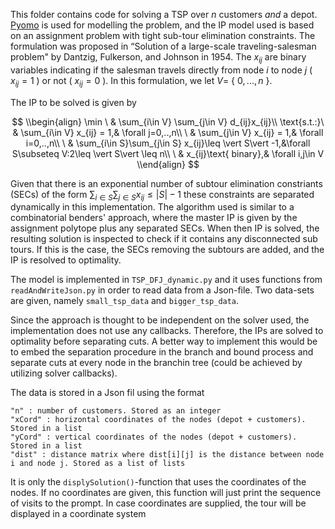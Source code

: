 This folder contains code for solving a TSP over $n$ customers *and* a depot.
[Pyomo](http://www.pyomo.org/) is used for modelling the problem, and the IP model used is based on an assignment problem with tight
sub-tour elimination constraints. The formulation was proposed in “Solution of a large-scale traveling-salesman problem" by Dantzig, Fulkerson, and 
Johnson in 1954. The $x_{ij}$ are binary variables indicating if the salesman travels directly from node $i$ to node $j$ ( $x_{ij}=1$ ) or not 
( $x_{ij}=0$ ). In this formulation, we let $V=$ { $0,...,n$ }.

The IP to be solved is given by 

$$
\\begin{align}
  \min        \ & \sum_{i\in V} \sum_{j\in V} d_{ij}x_{ij}\\
  \text{s.t.:}\ & \sum_{i\in V} x_{ij} = 1,& \forall j=0,..,n\\
              \ & \sum_{j\in V} x_{ij} = 1,& \forall i=0,..,n\\
              \ & \sum_{i\in S}\sum_{j\in S} x_{ij}\leq \vert S\vert -1,&\forall S\subseteq V:2\leq \vert S\vert \leq n\\
              \ & x_{ij}\text{ binary},& \forall i,j\in V
\\end{align}
$$

Given that there is an exponential number of subtour elimination constriants (SECs) of the form $\sum_{i\in S}\sum_{j\in S} x_{ij} \leq \vert S\vert - 1$ 
these constraints are separated dynamically in this implementation. The algorithm used is similar to a combinatorial benders' approach, where the master
IP is given by the assignment polytope plus any separated SECs. When then IP is solved, the resulting solution is inspected to check if it contains any
disconnected sub tours. If this is the case, the SECs removing the subtours are added, and the IP is resolved to optimality.

The model is implemented in `TSP_DFJ_dynamic.py` and it uses functions from `readAndWriteJson.py` in order to read data from a Json-file.
Two data-sets are given, namely `small_tsp_data` and `bigger_tsp_data`.

Since the approach is thought to be independent on the solver used, the implementation does not use any callbacks. Therefore, the IPs are solved to 
optimality before separating cuts. A better way to implement this would be to embed the separation procedure in the branch and bound process and separate
cuts at every node in the branchin tree (could be achieved by utilizing solver callbacks).

The data is stored in a Json fil using the format
```
"n" : number of customers. Stored as an integer
"xCord" : horizontal coordinates of the nodes (depot + customers). Stored in a list
"yCord" : vertical coordinates of the nodes (depot + customers). Stored in a list
"dist" : distance matrix where dist[i][j] is the distance between node i and node j. Stored as a list of lists
```

It is only the `displySolution()`-function that uses the coordinates of the nodes. 
If no coordinates are given, this function will just print the sequence of visits to the prompt.
In case coordinates are supplied, the tour will be displayed in a coordinate system
